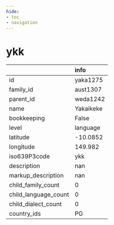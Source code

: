```yaml
---
hide:
- toc
- navigation
---
```

# ykk
|                      | info      |
|:---------------------|:----------|
| id                   | yaka1275  |
| family_id            | aust1307  |
| parent_id            | weda1242  |
| name                 | Yakaikeke |
| bookkeeping          | False     |
| level                | language  |
| latitude             | -10.0852  |
| longitude            | 149.982   |
| iso639P3code         | ykk       |
| description          | nan       |
| markup_description   | nan       |
| child_family_count   | 0         |
| child_language_count | 0         |
| child_dialect_count  | 0         |
| country_ids          | PG        |